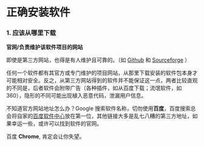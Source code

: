 # 正确安装软件

### 1. 应该从哪里下载

**官网/负责维护该软件项目的网站**

即使是第三方网站，也得是有人维护且可靠的。（如 [Github](https://github.com) 和 [Sourceforge](https://sourceforge.net/)  ）

任何一个软件都有其官方或专门维护的项目网站，从那里下载安装的软件包本身才可能相对安全。反之，从第三方网站得到的软件并不能保证这一点，两者比较直观的不同是，后者软件会附带广告（各种插件，如从百度下载；流氓软件，如360），隐形的不同可能出现植入恶意代码，泄漏用户信息。

不知道官方网站地址怎么办？Google 搜索软件名称，切勿使用**百度**，百度搜索总会将自家的[百度软件中心](http://rj.baidu.com)放在第一位，其他链接大多是乱七八糟的第三方地址，如果幸运一些，或许可以找到软件的官网。

百度 **Chrome**, 肯定会让你失望。
